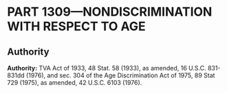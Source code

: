 # PART 1309—NONDISCRIMINATION WITH RESPECT TO AGE


## Authority

**Authority:** TVA Act of 1933, 48 Stat. 58 (1933), as amended, 16 U.S.C. 831-831dd (1976), and sec. 304 of the Age Discrimination Act of 1975, 89 Stat 729 (1975), as amended, 42 U.S.C. 6103 (1976).


